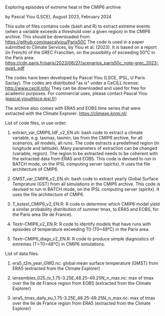 Exploring episodes of extreme heat in the CMIP6 archive

by Pascal Yiou (LSCE), August 2023, February 2024


This suite of files contains code (bash and R) to extract extreme events (when a variable exceeds a threshold over a given region) in the CMIP6 archive.
This should be downloaded from: https://github.com/pascalyiou/Paris50C
The code is used in a paper submitted to Climate Services, by Yiou et al. (2023). It is based on a report (in French) of the GREC Francilien, on the possibility of exceeding 50°C in the Paris area: https://cdn.paris.fr/paris/2023/06/27/scenarios_paris50c_note-grec_2023-guwL.pdf

The codes have been developed by Pascal Yiou (LSCE, IPSL, U Paris Saclay). The codes are distributed "as is" under a CeCILL license:
http://www.cecill.info/
They can be downloaded and used for free for academic purposes.
For commercial uses, please contact Pascal Yiou (pascal.yiou@lsce.ipsl.fr)

The archive also comes with ERA5 and EOBS time series that were extracted with
the Climate Explorer: https://climexp.knmi.nl/

List of code files, in use order:
1. extract_var_CMIP6_IdF_v2_EN.sh: bash code to extract a climate variable, e.g. tasmax, tasmin, tas from the CMIP6 archive, for all scenarios, all models, all runs. The code extracts a predefined region (in longitude and latitude). Many parameters of extraction can be changed (variable, region). The region to be extracted needs to be coherent with the extracted data from ERA5 and EOBS. This code is devised to run in BATCH mode, on the IPSL computing server (spiritx). It uses the file architecture of CMIP6.

2. GMST_var_CMIP6_v2_EN.sh: bash code to extract yearly Global Surface Temprature (GST) from all simulations in the CMIP6 archive. This code is devised to run in BATCH mode, on the IPSL computing server (spiritx).  It uses the file architecture of CMIP6.

3. T_kstest_CMIP6_v2_EN.R: R code to determine which CMIP6 model yield a similar probability distribution of summer tmax, to ERA5 and EOBS, for the Paris area (Ile de France).

4. Textr-CMIP6_v2_EN.R: R code to identify models that have runs with episodes of temperature exceeding T0 (T0=48°C) in the Paris area.

5. Textr-CMIP6_diags_v2_EN.R: R code to produce simple diagnostics of extremes (T>T0=48°C) in CMIP6 simulations.

List of data files:
1. era5_t2m_year_GWD.nc: global mean surface temperature (GMST) from ERA5 (extracted from the Climate Explorer)

2. iensembles_025_tx_1.75-3.25E_48.25-49.25N_n_max.nc: max of tmax over the Ile de France region from EOBS (extracted from the Climate Explorer)

3. iera5_tmax_daily_eu_1.75-3.25E_48.25-49.25N_n_max.nc: max of tmax over the Ile de France region from ERA5 (extracted from the Climate Explorer)
